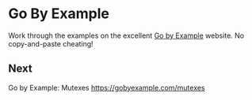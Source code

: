 
# Go By Example

Work through the examples on the excellent [Go by Example](https://gobyexample.com/)
website. No copy-and-paste cheating!


## Next

Go by Example: Mutexes
https://gobyexample.com/mutexes
